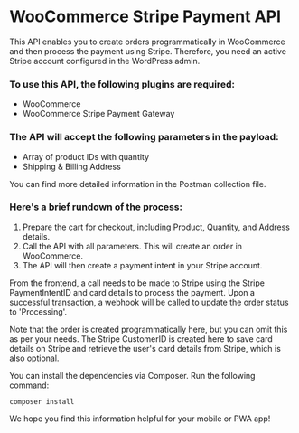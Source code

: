# WooCommerce Stripe Payment API

This API enables you to create orders programmatically in WooCommerce and then process the payment using Stripe. Therefore, you need an active Stripe account configured in the WordPress admin.

### To use this API, the following plugins are required:

- WooCommerce
- WooCommerce Stripe Payment Gateway

### The API will accept the following parameters in the payload:

- Array of product IDs with quantity
- Shipping & Billing Address

You can find more detailed information in the Postman collection file.

### Here's a brief rundown of the process:

1. Prepare the cart for checkout, including Product, Quantity, and Address details.
2. Call the API with all parameters. This will create an order in WooCommerce.
3. The API will then create a payment intent in your Stripe account.

From the frontend, a call needs to be made to Stripe using the Stripe PaymentIntentID and card details to process the payment. Upon a successful transaction, a webhook will be called to update the order status to 'Processing'.

Note that the order is created programmatically here, but you can omit this as per your needs. The Stripe CustomerID is created here to save card details on Stripe and retrieve the user's card details from Stripe, which is also optional.

You can install the dependencies via Composer. Run the following command:
```
composer install
```

We hope you find this information helpful for your mobile or PWA app!
